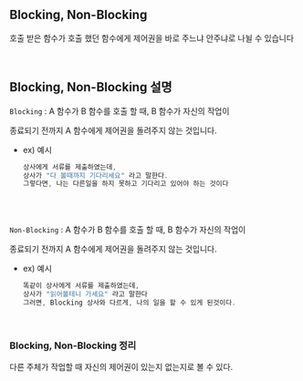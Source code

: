 ## Blocking, Non-Blocking


호출 받은 함수가 호출 했던 함수에게 제어권을 바로 주느냐 안주냐로 나뉠 수 있습니다

<br/>

## Blocking, Non-Blocking 설명

`Blocking` : A 함수가 B 함수를 호출 할 때, B 함수가 자신의 작업이 

종료되기 전까지 A 함수에게 제어권을 돌려주지 않는 것입니다.


- ex) 예시
    
    ```java
    상사에게 서류를 제출하였는데, 
    상사가 "다 볼때까지 기다리세요" 라고 말한다.
    그렇다면, 나는 다른일을 하지 못하고 기다리고 있어야 하는 것이다
    ```

<br/><br/>


`Non-Blocking` : A 함수가 B 함수를 호출 할 때, B 함수가 자신의 작업이 

종료되기 전까지 A 함수에게 제어권을 돌려주지 않는 것입니다.


- ex) 예시
    
    ```java
    똑같이 상사에게 서류를 제출하였는데,
    상사가 "읽어볼테니 가세요" 라고 말한다
    그러면, Blocking 상사와 다르게, 나의 일을 할 수 있게 된것이다.
    ```

<br/>

### Blocking, Non-Blocking 정리

다른 주체가 작업할 때 자신의 제어권이 있는지 없는지로 볼 수 있다.